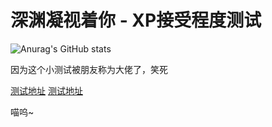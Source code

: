# 深渊凝视着你 - XP接受程度测试

![Anurag's GitHub stats](https://github-readme-stats.vercel.app/api?username=StarInitial&show_icons=true)


因为这个小测试被朋友称为大佬了，笑死

[测试地址](https://122440367.github.io/xpcheck)
[测试地址](https://122440367.github.io/xpcheck/xpcheck)

喵呜~
